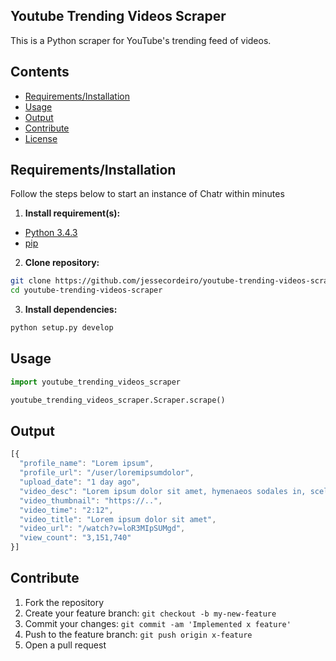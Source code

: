 ## Youtube Trending Videos Scraper

This is a Python scraper for YouTube's trending feed of videos.

## Contents

* [Requirements/Installation](#req/install)
* [Usage](#usage)
* [Output](#output)
* [Contribute](#contribute)
* [License](https://github.com/jessecordeiro/chatr-web-client/blob/master/LICENSE)

## <a name="req/install"></a>Requirements/Installation

Follow the steps below to start an instance of Chatr within minutes

1. **Install requirement(s):**
  + [Python 3.4.3](https://www.python.org/downloads/release/python-343/)
  + [pip](https://pip.pypa.io/en/stable/installing/)

2. **Clone repository:**

  ```bash
  git clone https://github.com/jessecordeiro/youtube-trending-videos-scraper.git
  cd youtube-trending-videos-scraper
  ```

3. **Install dependencies:**

  ```bash
  python setup.py develop
  ```

## <a name="usage"></a>Usage
```python
import youtube_trending_videos_scraper

youtube_trending_videos_scraper.Scraper.scrape()
```

## <a name="output"></a>Output
```js
[{
  "profile_name": "Lorem ipsum", 
  "profile_url": "/user/loremipsumdolor", 
  "upload_date": "1 day ago", 
  "video_desc": "Lorem ipsum dolor sit amet, hymenaeos sodales in, scelerisque at.",
  "video_thumbnail": "https://..",
  "video_time": "2:12", 
  "video_title": "Lorem ipsum dolor sit amet", 
  "video_url": "/watch?v=loR3MIpSUMgd", 
  "view_count": "3,151,740"
}]
```

## <a name="contribute"></a>Contribute
1. Fork the repository
2. Create your feature branch: `git checkout -b my-new-feature`
3. Commit your changes: `git commit -am 'Implemented x feature'`
4. Push to the feature branch: `git push origin x-feature`
5. Open a pull request